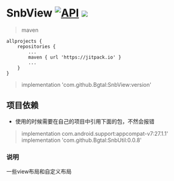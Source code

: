 # SnbView [![API](https://img.shields.io/badge/API-21%2B-brightgreen.svg?style=flat)](https://android-arsenal.com/api?level=21) [![](https://jitpack.io/v/Bgtal/SnbView.svg)](https://jitpack.io/#Bgtal/SnbView)

> maven
```  
allprojects {
    repositories {
        ...
        maven { url 'https://jitpack.io' }
        ...
    }
}
```
> implementation 'com.github.Bgtal:SnbView:version'

## 项目依赖
* 使用的时候需要在自己的项目中引用下面的包，不然会报错
> implementation com.android.support:appcompat-v7:27.1.1'  
> implementation 'com.github.Bgtal:SnbUtil:0.0.8'

<!-- # apk -->
<!-- [apk下载](/app/apk/BaseConfigure.apk) -->

### 说明

一些view布局和自定义布局
